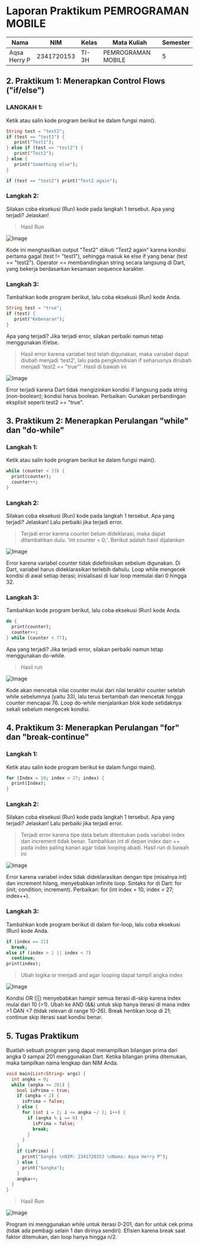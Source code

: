 # Laporan Praktikum PEMROGRAMAN MOBILE

| Nama      | NIM      | Kelas      | Mata Kuliah | Semester |
|-----------|----------|------------|-------------|----------|
| Aqsa Herry P | 2341720153 | TI-3H | PEMROGRAMAN MOBILE | 5 |

## 2. Praktikum 1: Menerapkan Control Flows ("if/else")
### LANGKAH 1:
Ketik atau salin kode program berikut ke dalam fungsi main().
~~~Dart
String test = "test2";
if (test == "test1") {
   print("Test1");
} else if (test == "test2") {
   print("Test2");
} else {
   print("Something else");
}

if (test == "test2") print("Test2 again");
~~~

### Langkah 2:
Silakan coba eksekusi (Run) kode pada langkah 1 tersebut. Apa yang terjadi? Jelaskan!

>Hasil Run

![Image](/TugasMobileWeek3/IMG/Praktikum1langkah1.png)

Kode ini menghasilkan output "Test2" diikuti "Test2 again" karena kondisi pertama gagal (test != "test1"), sehingga masuk ke else if yang benar (test == "test2"). Operator == membandingkan string secara langsung di Dart, yang bekerja berdasarkan kesamaan sequence karakter.

### Langkah 3:
Tambahkan kode program berikut, lalu coba eksekusi (Run) kode Anda.

~~~Dart
String test = "true";
if (test) {
   print("Kebenaran");
}
~~~

Apa yang terjadi? Jika terjadi error, silakan perbaiki namun tetap menggunakan if/else.

>Hasil error karena variabel test telah digunakan, maka variabel dapat diubah menjadi 'test2', lalu pada pengkondisian if seharusnya dirubah menjadi 'test2 == "true"'. Hasil di bawah ini

![Image](/TugasMobileWeek3/IMG/Praktikum1langkah3.png)

Error terjadi karena Dart tidak mengizinkan kondisi if langsung pada string (non-boolean); kondisi harus boolean. Perbaikan: Gunakan perbandingan eksplisit seperti test2 == "true".

## 3. Praktikum 2: Menerapkan Perulangan "while" dan "do-while"
### Langkah 1:
Ketik atau salin kode program berikut ke dalam fungsi main().

~~~Dart
while (counter < 33) {
  print(counter);
  counter++;
}
~~~

### Langkah 2:
Silakan coba eksekusi (Run) kode pada langkah 1 tersebut. Apa yang terjadi? Jelaskan! Lalu perbaiki jika terjadi error.

>Terjadi error karena counter belum dideklarasi, maka dapat ditambahkan dulu. 'int counter = 0;'. Berikut adalah hasil dijalankan

![Image](/TugasMobileWeek3/IMG/Praktikum2Langkah2.png)

Error karena variabel counter tidak didefinisikan sebelum digunakan. Di Dart, variabel harus dideklarasikan terlebih dahulu. Loop while mengecek kondisi di awal setiap iterasi; inisialisasi di luar loop memulai dari 0 hingga 32.

### Langkah 3:
Tambahkan kode program berikut, lalu coba eksekusi (Run) kode Anda.

~~~Dart
do {
  print(counter);
  counter++;
} while (counter < 77);
~~~

Apa yang terjadi? Jika terjadi error, silakan perbaiki namun tetap menggunakan do-while.

>Hasil run

![Image](/TugasMobileWeek3/IMG/Praktikum2Langkah3.png)

Kode akan mencetak nilai counter mulai dari nilai terakhir counter setelah while sebelumnya (yaitu 33), lalu terus bertambah dan mencetak hingga counter mencapai 76. Loop do-while menjalankan blok kode setidaknya sekali sebelum mengecek kondisi.

## 4. Praktikum 3: Menerapkan Perulangan "for" dan "break-continue"
### Langkah 1:
Ketik atau salin kode program berikut ke dalam fungsi main().

~~~Dart
for (Index = 10; index < 27; index) {
  print(Index);
}
~~~

### Langkah 2:
Silakan coba eksekusi (Run) kode pada langkah 1 tersebut. Apa yang terjadi? Jelaskan! Lalu perbaiki jika terjadi error.

>Terjadi error karena tipe data belum ditentukan pada variabel index dan increment tidak benar. Tambahkan int di depan index dan ++ pada index paling kanan agar tidak looping abadi. Hasil run di bawah ini

![Image](/TugasMobileWeek3/IMG/Praktikum3Langkah2.png)

Error karena variabel index tidak dideklarasikan dengan tipe (misalnya int) dan increment hilang, menyebabkan infinite loop. Sintaks for di Dart: for (init; condition; increment). Perbaikan: for (int index = 10; index < 27; index++).

### Langkah 3:
Tambahkan kode program berikut di dalam for-loop, lalu coba eksekusi (Run) kode Anda.

~~~dart
if (index == 21)
  break;
else if (index > 1 || index < 7)
  continue;
print(index);
~~~

>Ubah logika or menjadi and agar looping dapat tampil angka index

![Image](/TugasMobileWeek3/IMG/Praktikum3Langkah3.png)

Kondisi OR (||) menyebabkan hampir semua iterasi di-skip karena index mulai dari 10 (>1). Ubah ke AND (&&) untuk skip hanya iterasi di mana index >1 DAN <7 (tidak relevan di range 10-26). Break hentikan loop di 21; continue skip iterasi saat kondisi benar.

## 5. Tugas Praktikum
Buatlah sebuah program yang dapat menampilkan bilangan prima dari angka 0 sampai 201 menggunakan Dart. Ketika bilangan prima ditemukan, maka tampilkan nama lengkap dan NIM Anda.

~~~Dart
void main(List<String> args) {
  int angka = 0;
  while (angka <= 201) {
    bool isPrima = true;
    if (angka < 2) {
      isPrima = false;
    } else {
      for (int i = 2; i <= angka ~/ 2; i++) {
        if (angka % i == 0) {
          isPrima = false;
          break;
        }
      }
    }
    if (isPrima) {
      print("$angka \nNIM: 2341720153 \nNama: Aqsa Herry P");
    } else {
      print("$angka");
    }
    angka++;
  }
}
~~~

>Hasil Run

![Image](/TugasMobileWeek3/IMG/TugasPraktikum.png)

Program ini menggunakan while untuk iterasi 0-201, dan for untuk cek prima (tidak ada pembagi selain 1 dan dirinya sendiri). Efisien karena break saat faktor ditemukan, dan loop hanya hingga n/2.
